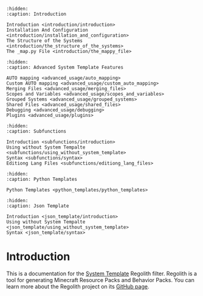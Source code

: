 ```{toctree}
:hidden:
:caption: Introduction

Introduction <introduction/introduction>
Installation And Configuration <introduction/installation_and_configuration>
The Structure of the Systems <introduction/the_structure_of_the_systems>
The _map.py File <introduction/the_mappy_file>
```

```{toctree}
:hidden:
:caption: Advanced System Template Features

AUTO mapping <advanced_usage/auto_mapping>
Custom AUTO mapping <advanced_usage/custom_auto_mapping>
Merging Files <advanced_usage/merging_files>
Scopes and Variables <advanced_usage/scopes_and_variables>
Grouped Systems <advanced_usage/grouped_systems>
Shared Files <advanced_usage/shared_files>
Debugging <advanced_usage/debugging>
Plugins <advanced_usage/plugins>
```


```{toctree}
:hidden:
:caption: Subfunctions

Introduction <subfunctions/introduction>
Using without System Tempalte <subfunctions/using_without_system_template>
Syntax <subfunctions/syntax>
Editiong Lang Files <subfunctions/editiong_lang_files>
```

```{toctree}
:hidden:
:caption: Python Templates

Python Templates <python_templates/python_templates>
```

```{toctree}
:hidden:
:caption: Json Template

Introduction <json_template/introduction>
Using without System Tempalte <json_template/using_without_system_template>
Syntax <json_template/syntax>
```

# Introduction

This is a documentation for the [System Template](https://github.com/Nusiq/regolith-filters/tree/master/system_template) Regolith filter. Regolith is a tool for generating Minecraft Resource Packs and Behavior Packs. You can learn more about the Regolith project on its [GitHub page](https://github.com/Bedrock-OSS/regolith/).
